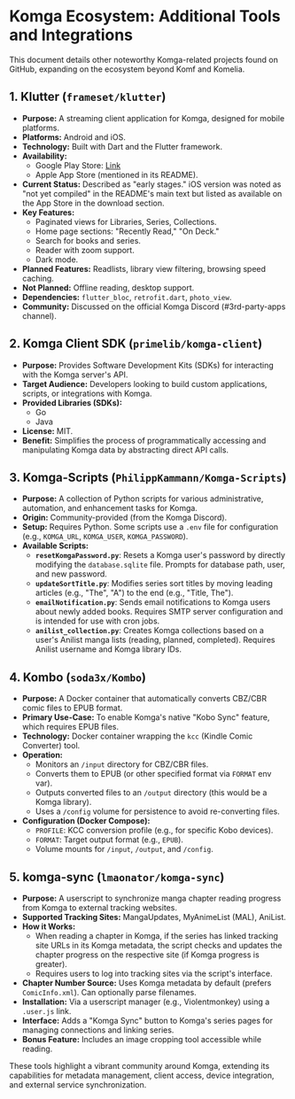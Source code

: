 # Komga Ecosystem: Additional Tools and Integrations

This document details other noteworthy Komga-related projects found on GitHub, expanding on the ecosystem beyond Komf and Komelia.

## 1. Klutter (`frameset/klutter`)

*   **Purpose:** A streaming client application for Komga, designed for mobile platforms.
*   **Platforms:** Android and iOS.
*   **Technology:** Built with Dart and the Flutter framework.
*   **Availability:**
    *   Google Play Store: [Link](https://play.google.com/store/apps/details?id=uk.winckle.klutter)
    *   Apple App Store (mentioned in its README).
*   **Current Status:** Described as "early stages." iOS version was noted as "not yet compiled" in the README's main text but listed as available on the App Store in the download section.
*   **Key Features:**
    *   Paginated views for Libraries, Series, Collections.
    *   Home page sections: "Recently Read," "On Deck."
    *   Search for books and series.
    *   Reader with zoom support.
    *   Dark mode.
*   **Planned Features:** Readlists, library view filtering, browsing speed caching.
*   **Not Planned:** Offline reading, desktop support.
*   **Dependencies:** `flutter_bloc`, `retrofit.dart`, `photo_view`.
*   **Community:** Discussed on the official Komga Discord (#3rd-party-apps channel).

## 2. Komga Client SDK (`primelib/komga-client`)

*   **Purpose:** Provides Software Development Kits (SDKs) for interacting with the Komga server's API.
*   **Target Audience:** Developers looking to build custom applications, scripts, or integrations with Komga.
*   **Provided Libraries (SDKs):**
    *   Go
    *   Java
*   **License:** MIT.
*   **Benefit:** Simplifies the process of programmatically accessing and manipulating Komga data by abstracting direct API calls.

## 3. Komga-Scripts (`PhilippKammann/Komga-Scripts`)

*   **Purpose:** A collection of Python scripts for various administrative, automation, and enhancement tasks for Komga.
*   **Origin:** Community-provided (from the Komga Discord).
*   **Setup:** Requires Python. Some scripts use a `.env` file for configuration (e.g., `KOMGA_URL`, `KOMGA_USER`, `KOMGA_PASSWORD`).
*   **Available Scripts:**
    *   **`resetKomgaPassword.py`**: Resets a Komga user's password by directly modifying the `database.sqlite` file. Prompts for database path, user, and new password.
    *   **`updateSortTitle.py`**: Modifies series sort titles by moving leading articles (e.g., "The", "A") to the end (e.g., "Title, The").
    *   **`emailNotification.py`**: Sends email notifications to Komga users about newly added books. Requires SMTP server configuration and is intended for use with cron jobs.
    *   **`anilist_collection.py`**: Creates Komga collections based on a user's Anilist manga lists (reading, planned, completed). Requires Anilist username and Komga library IDs.

## 4. Kombo (`soda3x/Kombo`)

*   **Purpose:** A Docker container that automatically converts CBZ/CBR comic files to EPUB format.
*   **Primary Use-Case:** To enable Komga's native "Kobo Sync" feature, which requires EPUB files.
*   **Technology:** Docker container wrapping the `kcc` (Kindle Comic Converter) tool.
*   **Operation:**
    *   Monitors an `/input` directory for CBZ/CBR files.
    *   Converts them to EPUB (or other specified format via `FORMAT` env var).
    *   Outputs converted files to an `/output` directory (this would be a Komga library).
    *   Uses a `/config` volume for persistence to avoid re-converting files.
*   **Configuration (Docker Compose):**
    *   `PROFILE`: KCC conversion profile (e.g., for specific Kobo devices).
    *   `FORMAT`: Target output format (e.g., `EPUB`).
    *   Volume mounts for `/input`, `/output`, and `/config`.

## 5. komga-sync (`lmaonator/komga-sync`)

*   **Purpose:** A userscript to synchronize manga chapter reading progress from Komga to external tracking websites.
*   **Supported Tracking Sites:** MangaUpdates, MyAnimeList (MAL), AniList.
*   **How it Works:**
    *   When reading a chapter in Komga, if the series has linked tracking site URLs in its Komga metadata, the script checks and updates the chapter progress on the respective site (if Komga progress is greater).
    *   Requires users to log into tracking sites via the script's interface.
*   **Chapter Number Source:** Uses Komga metadata by default (prefers `ComicInfo.xml`). Can optionally parse filenames.
*   **Installation:** Via a userscript manager (e.g., Violentmonkey) using a `.user.js` link.
*   **Interface:** Adds a "Komga Sync" button to Komga's series pages for managing connections and linking series.
*   **Bonus Feature:** Includes an image cropping tool accessible while reading.

These tools highlight a vibrant community around Komga, extending its capabilities for metadata management, client access, device integration, and external service synchronization.
